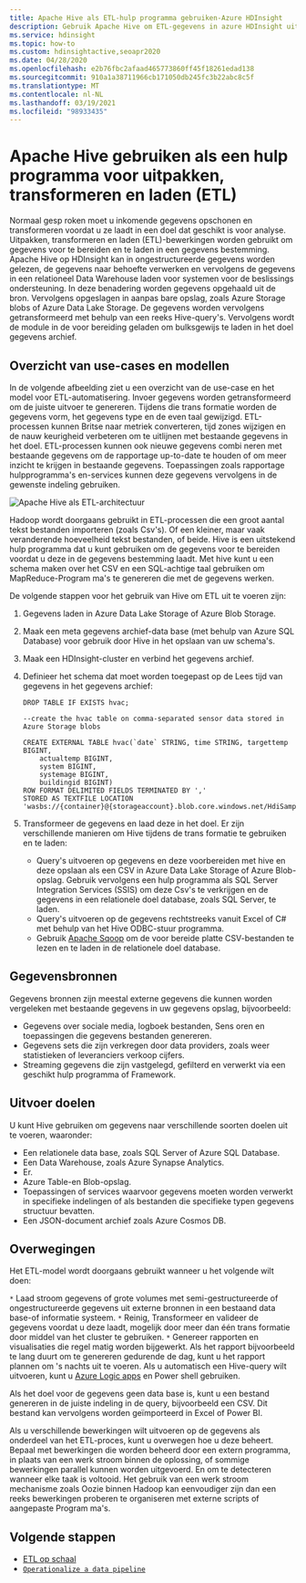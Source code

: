 ```yaml
---
title: Apache Hive als ETL-hulp programma gebruiken-Azure HDInsight
description: Gebruik Apache Hive om ETL-gegevens in azure HDInsight uit te pakken, te transformeren en te laden.
ms.service: hdinsight
ms.topic: how-to
ms.custom: hdinsightactive,seoapr2020
ms.date: 04/28/2020
ms.openlocfilehash: e2b76fbc2afaad465773860ff45f18261edad138
ms.sourcegitcommit: 910a1a38711966cb171050db245fc3b22abc8c5f
ms.translationtype: MT
ms.contentlocale: nl-NL
ms.lasthandoff: 03/19/2021
ms.locfileid: "98933435"
---
```

# <a name="use-apache-hive-as-an-extract-transform-and-load-etl-tool"></a>Apache Hive gebruiken als een hulp programma voor uitpakken, transformeren en laden (ETL)

Normaal gesp roken moet u inkomende gegevens opschonen en transformeren voordat u ze laadt in een doel dat geschikt is voor analyse. Uitpakken, transformeren en laden (ETL)-bewerkingen worden gebruikt om gegevens voor te bereiden en te laden in een gegevens bestemming.  Apache Hive op HDInsight kan in ongestructureerde gegevens worden gelezen, de gegevens naar behoefte verwerken en vervolgens de gegevens in een relationeel Data Warehouse laden voor systemen voor de beslissings ondersteuning. In deze benadering worden gegevens opgehaald uit de bron. Vervolgens opgeslagen in aanpas bare opslag, zoals Azure Storage blobs of Azure Data Lake Storage. De gegevens worden vervolgens getransformeerd met behulp van een reeks Hive-query's. Vervolgens wordt de module in de voor bereiding geladen om bulksgewijs te laden in het doel gegevens archief.

## <a name="use-case-and-model-overview"></a>Overzicht van use-cases en modellen

In de volgende afbeelding ziet u een overzicht van de use-case en het model voor ETL-automatisering. Invoer gegevens worden getransformeerd om de juiste uitvoer te genereren.  Tijdens die trans formatie worden de gegevens vorm, het gegevens type en de even taal gewijzigd.  ETL-processen kunnen Britse naar metriek converteren, tijd zones wijzigen en de nauw keurigheid verbeteren om te uitlijnen met bestaande gegevens in het doel. ETL-processen kunnen ook nieuwe gegevens combi neren met bestaande gegevens om de rapportage up-to-date te houden of om meer inzicht te krijgen in bestaande gegevens. Toepassingen zoals rapportage hulpprogramma's en-services kunnen deze gegevens vervolgens in de gewenste indeling gebruiken.

![Apache Hive als ETL-architectuur](./media/apache-hadoop-using-apache-hive-as-an-etl-tool/hdinsight-etl-architecture.png)

Hadoop wordt doorgaans gebruikt in ETL-processen die een groot aantal tekst bestanden importeren (zoals Csv's). Of een kleiner, maar vaak veranderende hoeveelheid tekst bestanden, of beide.  Hive is een uitstekend hulp programma dat u kunt gebruiken om de gegevens voor te bereiden voordat u deze in de gegevens bestemming laadt.  Met hive kunt u een schema maken over het CSV en een SQL-achtige taal gebruiken om MapReduce-Program ma's te genereren die met de gegevens werken.

De volgende stappen voor het gebruik van Hive om ETL uit te voeren zijn:

1. Gegevens laden in Azure Data Lake Storage of Azure Blob Storage.
2. Maak een meta gegevens archief-data base (met behulp van Azure SQL Database) voor gebruik door Hive in het opslaan van uw schema's.
3. Maak een HDInsight-cluster en verbind het gegevens archief.
4. Definieer het schema dat moet worden toegepast op de Lees tijd van gegevens in het gegevens archief:

    ```hql
    DROP TABLE IF EXISTS hvac;

    --create the hvac table on comma-separated sensor data stored in Azure Storage blobs

    CREATE EXTERNAL TABLE hvac(`date` STRING, time STRING, targettemp BIGINT,
        actualtemp BIGINT,
        system BIGINT,
        systemage BIGINT,
        buildingid BIGINT)
    ROW FORMAT DELIMITED FIELDS TERMINATED BY ','
    STORED AS TEXTFILE LOCATION 'wasbs://{container}@{storageaccount}.blob.core.windows.net/HdiSamples/SensorSampleData/hvac/';
    ```

5. Transformeer de gegevens en laad deze in het doel.  Er zijn verschillende manieren om Hive tijdens de trans formatie te gebruiken en te laden:

    * Query's uitvoeren op gegevens en deze voorbereiden met hive en deze opslaan als een CSV in Azure Data Lake Storage of Azure Blob-opslag.  Gebruik vervolgens een hulp programma als SQL Server Integration Services (SSIS) om deze Csv's te verkrijgen en de gegevens in een relationele doel database, zoals SQL Server, te laden.
    * Query's uitvoeren op de gegevens rechtstreeks vanuit Excel of C# met behulp van het Hive ODBC-stuur programma.
    * Gebruik [Apache Sqoop](apache-hadoop-use-sqoop-mac-linux.md) om de voor bereide platte CSV-bestanden te lezen en te laden in de relationele doel database.

## <a name="data-sources"></a>Gegevensbronnen

Gegevens bronnen zijn meestal externe gegevens die kunnen worden vergeleken met bestaande gegevens in uw gegevens opslag, bijvoorbeeld:

* Gegevens over sociale media, logboek bestanden, Sens oren en toepassingen die gegevens bestanden genereren.
* Gegevens sets die zijn verkregen door data providers, zoals weer statistieken of leveranciers verkoop cijfers.
* Streaming gegevens die zijn vastgelegd, gefilterd en verwerkt via een geschikt hulp programma of Framework.

<!-- TODO: (see Collecting and loading data into HDInsight). -->

## <a name="output-targets"></a>Uitvoer doelen

U kunt Hive gebruiken om gegevens naar verschillende soorten doelen uit te voeren, waaronder:

* Een relationele data base, zoals SQL Server of Azure SQL Database.
* Een Data Warehouse, zoals Azure Synapse Analytics.
* Er.
* Azure Table-en Blob-opslag.
* Toepassingen of services waarvoor gegevens moeten worden verwerkt in specifieke indelingen of als bestanden die specifieke typen gegevens structuur bevatten.
* Een JSON-document archief zoals Azure Cosmos DB.

## <a name="considerations"></a>Overwegingen

Het ETL-model wordt doorgaans gebruikt wanneer u het volgende wilt doen:

`*` Laad stroom gegevens of grote volumes met semi-gestructureerde of ongestructureerde gegevens uit externe bronnen in een bestaand data base-of informatie systeem.
`*` Reinig, Transformeer en valideer de gegevens voordat u deze laadt, mogelijk door meer dan één trans formatie door middel van het cluster te gebruiken.
`*` Genereer rapporten en visualisaties die regel matig worden bijgewerkt. Als het rapport bijvoorbeeld te lang duurt om te genereren gedurende de dag, kunt u het rapport plannen om 's nachts uit te voeren. Als u automatisch een Hive-query wilt uitvoeren, kunt u [Azure Logic apps](../../logic-apps/logic-apps-overview.md) en Power shell gebruiken.

Als het doel voor de gegevens geen data base is, kunt u een bestand genereren in de juiste indeling in de query, bijvoorbeeld een CSV. Dit bestand kan vervolgens worden geïmporteerd in Excel of Power BI.

Als u verschillende bewerkingen wilt uitvoeren op de gegevens als onderdeel van het ETL-proces, kunt u overwegen hoe u deze beheert. Bepaal met bewerkingen die worden beheerd door een extern programma, in plaats van een werk stroom binnen de oplossing, of sommige bewerkingen parallel kunnen worden uitgevoerd. En om te detecteren wanneer elke taak is voltooid. Het gebruik van een werk stroom mechanisme zoals Oozie binnen Hadoop kan eenvoudiger zijn dan een reeks bewerkingen proberen te organiseren met externe scripts of aangepaste Program ma's.

## <a name="next-steps"></a>Volgende stappen

* [ETL op schaal](apache-hadoop-etl-at-scale.md)
* [`Operationalize a data pipeline`](../hdinsight-operationalize-data-pipeline.md)
